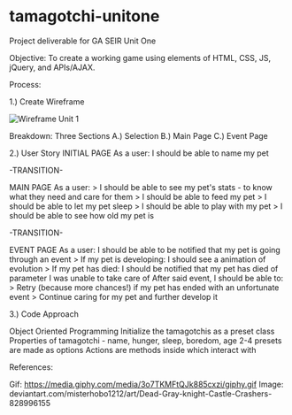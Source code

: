 # tamagotchi-unitone
Project deliverable for GA SEIR Unit One



Objective:
To create a working game using elements of HTML, CSS, JS, jQuery, and APIs/AJAX.

Process:

1.) Create Wireframe 

![Wireframe Unit 1](https://user-images.githubusercontent.com/92316626/142738419-cc1a753b-4709-411a-ab3a-57b1e779d3b7.png)

  Breakdown:
  Three Sections
    A.) Selection
    B.) Main Page
    C.) Event Page
    
2.) User Story
  INITIAL PAGE 
  As a user:
    I should be able to name my pet
    
    
  -TRANSITION-
  
  MAIN PAGE
  As a user:
    > I should be able to see my pet's stats - to know what they need and care for them
      > I should be able to feed my pet
      > I should be able to let my pet sleep
      > I should be able to play with my pet
    > I should be able to see how old my pet is
    
  -TRANSITION-
  
  EVENT PAGE
  As a user: 
    I should be able to be notified that my pet is going through an event
      > If my pet is developing: I should see a animation of evolution
      > If my pet has died: I should be notified that my pet has died of parameter I was unable to take care of
    After said event, I should be able to:
      > Retry (because more chances!) if my pet has ended with an unfortunate event
      > Continue caring for my pet and further develop it
      
   
      
3.) Code Approach

  Object Oriented Programming 
    Initialize the tamagotchis as a preset class
    Properties of tamagotchi - name, hunger, sleep, boredom, age
    2-4 presets are made as options
    Actions are methods inside which interact with 
  


References:

Gif: https://media.giphy.com/media/3o7TKMFtQJk885cxzi/giphy.gif
Image: deviantart.com/misterhobo1212/art/Dead-Gray-knight-Castle-Crashers-828996155